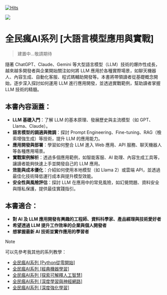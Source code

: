 [![Hits](https://hits.sh/andy6804tw.github.io/crazyai-llm.svg?view=today-total&style=flat-square)](https://hits.sh/andy6804tw.github.io/crazyai-llm/)

[![](https://hits.seeyoufarm.com/api/count/incr/badge.svg?url=https%3A%2F%2Fgithub.com%2Fandy6804tw%2Fcrazyai-llm&count_bg=%2379C83D&title_bg=%23555555&icon=&icon_color=%23E7E7E7&title=hits&edge_flat=false)](https://hits.seeyoufarm.com)

# 全民瘋AI系列 [大語言模型應用與實戰]

> 建置中...敬請期待

隨著 ChatGPT、Claude、Gemini 等大型語言模型（LLM）技術的爆炸性成長，越來越多開發者與企業開始關注如何將 LLM 應用於各種實際場景，如聊天機器人、內容生成、自動化客服、程式碼輔助開發等。本書將帶領讀者從基礎概念開始，逐步深入探討如何運用 LLM 進行應用開發，並透過實戰範例，幫助讀者掌握 LLM 技術的精髓。

## **本書內容涵蓋：**
- **LLM 基礎入門**：了解 LLM 的基本原理、發展歷史與主流模型（如 GPT、Llama、Claude）。
- **語言模型的調適與微調**：探討 Prompt Engineering、Fine-tuning、RAG（檢索增強生成）等技術，提升 LLM 的應用能力。
- **應用開發與部署**：學習如何整合 LLM 進入 Web 應用、API 服務、聊天機器人等各種應用場景。
- **實戰案例解析**：透過多個應用範例，如智能客服、AI 助理、內容生成工具等，讓讀者能夠快速上手並開發自己的 LLM 應用。
- **效能與成本優化**：介紹如何使用本地模型（如 Llama 2）或雲端 API，並透過最佳化技術降低運行成本與提升模型效能。
- **安全性與風險評估**：探討 LLM 在應用中的常見風險，如幻覺問題、資料安全與隱私保護，提供最佳實踐指引。

## **本書適合：**
- **對 AI 及 LLM 應用開發有興趣的工程師、資料科學家、產品經理與技術愛好者**  
- **希望透過 LLM 提升工作效率的企業與個人開發者**  
- **想掌握最新 AI 技術並實作應用的學習者**  

> [!NOTE] 
> 可以先參考我其他的系列教學：
> - [全民瘋AI系列 [Python從零開始]](https://andy6804tw.github.io/crazyai-python/)
> - [全民瘋AI系列 [經典機器學習]](https://andy6804tw.github.io/crazyai-ml)
> - [全民瘋AI系列 [探索可解釋人工智慧]](https://andy6804tw.github.io/crazyai-xai)
> - [全民瘋AI系列 [深度學習與神經網路]](https://andy6804tw.github.io/crazyai-dl/)
> - [全民瘋AI系列 [深度強化學習]](https://andy6804tw.github.io/crazyai-rl/)